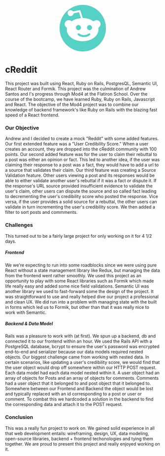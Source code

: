<p align="center">
  <img width="auto" height="150" src="public/images/Logo copy.png">
</p>

# cReddit

This project was built using React, Ruby on Rails, PostgresQL, Semantic UI, React Router and Formik. This project was the culmination of Andrew Santos and I's progress through Mod4 at the Flatiron School. Over the course of the bootcamp, we have learned Ruby, Ruby on Rails, Javascript and React. The objective of the Mod4 project was to combine our knowledge of backend framework's like Ruby on Rails with the blazing fast speed of a React frontend.

### Our Objective

Andrew and I decided to create a mock "Reddit" with some added features. Our first extended feature was a "User Credibility Score." When a user creates an account, they are dropped into the cReddit community with 100 points. Our second added feature was for the user to claim their rebuttal to a post was either an opinion or fact. This led to another idea, if the user was claiming their response to a post was a fact, they would have to add a url to a source that validates their claim. Our third feature was creating a Source Validation feature. Other users viewing a post and its responses would be able to either validate another user's rebuttal if it was a fact or dispute it. If the response's URL source provided insufficient evidence to validate the user's claim, other users can dispute the source and so called fact leading to decrementing the user's credibility score who posted the response. Vice versa, if the user provides a solid source for a rebuttal, the other users can validate in turn incrementing the user's credibility score. We then added a filter to sort posts and commments.

### Challenges

This turned out to be a fairly large project for only working on it for 4 1/2 days. 

##### Frontend

We we're expecting to run into some roadblocks since we were using pure React without a state management library like Redux, but managing the data from the frontend went rather smoothly. We used this project as an opportunity to play with some React libraries such as Formik which made life really easy and added some nice field validations. Semantic UI was another library we used to fast-forward some the design of the project. It was straightforward to use and really helped dive our project a professional and clean UX. We did run into a problem with managing state with the built in forms which led us to Formik, but other than that it was really nice to work with Semantic.

##### Backend & Data Model

Rails was a pleasure to work with (at first). We spun up a backend, db and connected it to our frontend within an hour. We used the Rails API with a PostgreSQL database, bcrypt to ensure the user's password was encrypted end-to-end and serializer because our data models required nested objects. Our biggest challenge came from working with nested data. In certain scenarios, like updating a user's credibility score, we would find that the user object would drop off somewhere within our HTTP POST request. Each data model had each data model nested within it. A user object had an array of objects for Posts and an array of objects for comments. Comments had a user object that it belonged to and post object that it belonged to. Somewhere between our Frontend and Backend the object would be lost and typically replaced with an id corresponding to a post or user or comment. To combat this we hardcoded a solution in the backend to find the corresponding data and attach it to the POST request.

### Conclusion

This was a really fun project to work on. We gained solid experience in all that web development entails: wireframing, design, UX, data modeling, open-source libraries, backend + frontend techonologies and tying them together. We are proud to present this project and really enjoyed working on it.


